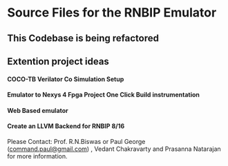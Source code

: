 # Source Files for the RNBIP Emulator

## This Codebase is being refactored

## Extention project ideas
#### COCO-TB Verilator Co Simulation Setup
#### Emulator to Nexys 4 Fpga Project One Click Build instrumentation
#### Web Based emulator
#### Create an LLVM Backend for RNBIP 8/16

Please Contact: Prof. R.N.Biswas or Paul George (command.paul@gmail.com) , Vedant Chakravarty and Prasanna Natarajan for more information.

